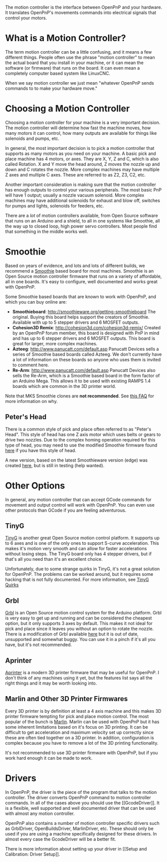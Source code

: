 The motion controller is the interface between OpenPnP and your hardware. It translates OpenPnP's movements commands into electrical signals that control your motors.

# What is a Motion Controller?

The term motion controller can be a little confusing, and it means a few different things. People often use the phrase "motion controller" to mean the actual board that you install in your machine, or it can mean the software (or firmware) that runs on the board. It can even mean a completely computer based system like LinuxCNC.

When we say motion controller we just mean "whatever OpenPnP sends commands to to make your hardware move."

# Choosing a Motion Controller

Choosing a motion controller for your machine is a very important decision. The motion controller will determine how fast the machine moves, how many motors it can control, how many outputs are available for things like solenoids and pumps, etc.

In general, the most important decision is to pick a motion controller that supports as many motors as you need on your machine. A basic pick and place machine has 4 motors, or axes. They are X, Y, Z and C, which is also called Rotation. X and Y move the head around, Z moves the nozzle up and down and C rotates the nozzle. More complex machines may have multiple Z axes and multiple C axes. These are referred to as Z2, Z3, C2, etc.

Another important consideration is making sure that the motion controller has enough outputs to control your various peripherals. The most basic PnP will have 1 output; usually a nozzle vacuum solenoid. More complex machines may have additional solenoids for exhaust and blow off, switches for pumps and lights, solenoids for feeders, etc.

There are a *lot* of motion controllers available, from Open Source software that runs on an Arduino and a shield, to all in one systems like Smoothie, all the way up to closed loop, high power servo controllers. Most people find that something in the middle works well.

# Smoothie

Based on years of evidence, and lots and lots of different builds, we recommend a [Smoothie](http://smoothieware.org/) based board for most machines. Smoothie is an Open Source motion controller firmware that runs on a variety of affordable, all in one boards. It's easy to configure, well documented and works great with OpenPnP.

Some Smoothie based boards that are known to work with OpenPnP, and which you can buy online are:
* **Smoothieboard**: http://smoothieware.org/getting-smoothieboard
    The original. Buying this board helps support the creators of Smoothie. Available with up to 5 stepper drivers and 6 MOSFET outputs.
* **Cohesion3D Remix**: http://cohesion3d.com/cohesion3d-remix/
    Created by an OpenPnP forum member, this board is designed with PnP in mind and has up to 6 stepper drivers and 6 MOSFET outputs. This board is great for larger, more complex machines.
* **Azteeg**: http://www.panucatt.com/default.asp
    Panucatt Devices sells a series of Smoothie based boards called Azteeg. We don't currently have a lot of information on these boards so anyone who uses them is invited to comment here.
* **Re-Arm**: http://www.panucatt.com/default.asp
    Panucatt Devices also sells the Re-Arm, which is a Smoothie based board in the form factor of an Arduino Mega. This allows it to be used with existing RAMPS 1.4 boards which are common in the 3D printer world. 

Note that MKS Smoothie clones are **not recommended**. See [this FAQ](http://smoothieware.org/troubleshooting#what-is-wrong-with-mks) for more information on why.

## Peter's Head

There is a common style of pick and place often referred to as "Peter's Head". This style of head has one Z axis motor which uses belts or gears to drive two nozzles. Due to the complex homing operation required for this type of head, you may need to use the modified Smoothie firmware found [here](https://github.com/openpnp/Smoothieware) if you have this style of head.

A new version, based on the latest Smoothieware version (edge) was created [here](https://github.com/Smoothieware/Smoothieware/pull/1423), but is still in testing (help wanted).

# Other Options

In general, any motion controller that can accept GCode commands for movement and output control will work with OpenPnP. You can even use other protocols than GCode if you are feeling adventurous.

## TinyG

[TinyG](http://synthetos.myshopify.com/products/tinyg) is another great Open Source motion control platform. It supports up to 6 axes and is one of the only ones to support S-curve acceleration. This makes it's motion very smooth and can allow for faster accelerations without losing steps. The TinyG board only has 4 stepper drivers, but if that's all you need than it's an excellent choice.

Unfortunately, due to some strange quirks in TinyG, it's not a great solution for OpenPnP. The problems can be worked around, but it requires some hacking that is not fully documented. For more information, see [TinyG Quirks](https://github.com/openpnp/openpnp/wiki/TinyG#quirks)

## Grbl

[Grbl](https://github.com/gnea/grbl) is an Open Source motion control system for the Arduino platform. Grbl is very easy to get up and running and can be considered the cheapest option, but it only supports 3 axes by default. This makes it not ideal for pick and place since it leaves you without an option to rotate the nozzle. There is a modification of Grbl available [here](https://github.com/openpnp/grbl) but it is out of date, unsupported and somewhat buggy. You can use it in a pinch if it's all you have, but it's not recommended.

## Aprinter

[Aprinter](https://github.com/ambrop72/aprinter) is a modern 3D printer firmware that may be useful for OpenPnP. I don't think of any machines using it yet, but the features list says all the right things and it may be worth looking into.

## Marlin and Other 3D Printer Firmwares

Every 3D printer is by definition at least a 4 axis machine and this makes 3D printer firmware tempting for pick and place motion control. The most popular of the bunch is [Marlin](https://github.com/MarlinFirmware/Marlin). Marlin can be used with OpenPnP but it has some inherent limitations based on it's focus on 3D printing. It can be difficult to get acceleration and maximum velocity set up correctly since these are often tied together on a 3D printer. In addition, configuration is complex because you have to remove a lot of the 3D printing functionality. 

It's not recommended to use 3D printer firmware with OpenPnP, but if you work hard enough it can be made to work.

# Drivers

In OpenPnP, the driver is the piece of the program that talks to the motion controller. The driver converts OpenPnP command to motion controller commands. In all of the cases above you should use the [[GcodeDriver]]. It is a flexible, well supported and well documented driver that can be used with almost any motion controller.

OpenPnP also contains a number of motion controller specific drivers such as GrblDriver, OpenBuildsDriver, MarlinDriver, etc. These should only be used if you are using a machine specifically designed for these drivers. In almost every case the GcodeDriver will be a better fit.

There is more information about setting up your driver in [[Setup and Calibration: Driver Setup]].